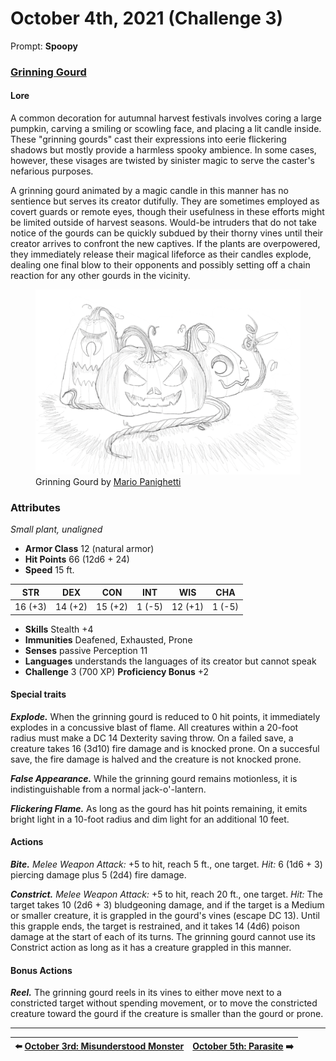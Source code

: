 # October 4th, 2021 (Challenge 3)

Prompt: **Spoopy**

### [Grinning Gourd](https://github.com/mpanighetti/dnd5e-monsters/blob/main/plants/grinning-gourd.md)

#### Lore

A common decoration for autumnal harvest festivals involves coring a large pumpkin, carving a smiling or scowling face, and placing a lit candle inside. These "grinning gourds" cast their expressions into eerie flickering shadows but mostly provide a harmless spooky ambience. In some cases, however, these visages are twisted by sinister magic to serve the caster's nefarious purposes.

A grinning gourd animated by a magic candle in this manner has no sentience but serves its creator dutifully. They are sometimes employed as covert guards or remote eyes, though their usefulness in these efforts might be limited outside of harvest seasons. Would-be intruders that do not take notice of the gourds can be quickly subdued by their thorny vines until their creator arrives to confront the new captives. If the plants are overpowered, they immediately release their magical lifeforce as their candles explode, dealing one final blow to their opponents and possibly setting off a chain reaction for any other gourds in the vicinity.

<figure>
  <img src="artwork/grinning-gourd-mario-panighetti.png" alt="Drawing of the grinning gourd, depicting three jack-o'-lanterns with runes around their tops and menacing expressions for carved faces, one of which is holding a knife in its vine." />
  <figcaption>Grinning Gourd by <a href="https://mario.panighetti.net/">Mario Panighetti</a></figcaption>
</figure>

### Attributes

_Small plant, unaligned_

- **Armor Class** 12 (natural armor)
- **Hit Points** 66 (12d6 + 24)
- **Speed** 15 ft.

|  STR  |  DEX  |  CON  |  INT  |  WIS  |  CHA  |
|:-----:|:-----:|:-----:|:-----:|:-----:|:-----:|
|16 (+3)|14 (+2)|15 (+2)| 1 (-5)|12 (+1)| 1 (-5)|

- **Skills** Stealth +4
- **Immunities** Deafened, Exhausted, Prone
- **Senses** passive Perception 11
- **Languages** understands the languages of its creator but cannot speak
- **Challenge** 3 (700 XP) **Proficiency Bonus** +2

#### Special traits

_**Explode.**_ When the grinning gourd is reduced to 0 hit points, it immediately explodes in a concussive blast of flame. All creatures within a 20-foot radius must make a DC 14 Dexterity saving throw. On a failed save, a creature takes 16 (3d10) fire damage and is knocked prone. On a succesful save, the fire damage is halved and the creature is not knocked prone.

_**False Appearance.**_ While the grinning gourd remains motionless, it is indistinguishable from a normal jack-o'-lantern.

_**Flickering Flame.**_ As long as the gourd has hit points remaining, it emits bright light in a 10-foot radius and dim light for an additional 10 feet.

#### Actions

_**Bite.**_ _Melee Weapon Attack:_ +5 to hit, reach 5 ft., one target. _Hit:_ 6 (1d6 + 3) piercing damage plus 5 (2d4) fire damage.

_**Constrict.**_ _Melee Weapon Attack:_ +5 to hit, reach 20 ft., one target. _Hit:_ The target takes 10 (2d6 + 3) bludgeoning damage, and if the target is a Medium or smaller creature, it is grappled in the gourd's vines (escape DC 13). Until this grapple ends, the target is restrained, and it takes 14 (4d6) poison damage at the start of each of its turns. The grinning gourd cannot use its Constrict action as long as it has a creature grappled in this manner.

#### Bonus Actions

_**Reel.**_ The grinning gourd reels in its vines to either move next to a constricted target without spending movement, or to move the constricted creature toward the gourd if the creature is smaller than the gourd or prone.

---

| ⬅️ [October 3rd: Misunderstood Monster](2021-10-03-misunderstoof-monster.md) | [October 5th: Parasite](2021-10-05-parasite.md) ➡️ |
|:-|-:|
